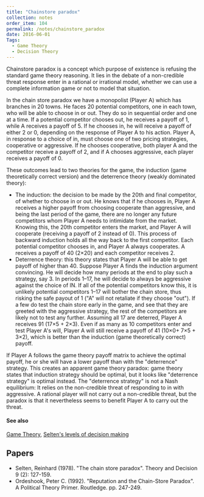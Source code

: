 ```yaml
---
title: "Chainstore paradox"
collection: notes
order_item: 104
permalink: /notes/chainstore_paradox
date: 2016-06-01
Tags:
  - Game Theory
  - Decision Theory
---
```


Chainstore paradox is a concept which purpose of existence is refusing the standard game theory reasoning. It lies in the debate of a non-credible threat response enter in a rational or irrational model, whether we can use a complete information game or not to model that situation.

In the chain store paradox we have a monopolist (Player A) which has branches in 20 towns. He faces 20 potential competitors, one in each town, who will be able to choose in or out. They do so in sequential order and one at a time. If a potential competitor chooses out, he receives a payoff of 1, while A receives a payoff of 5. If he chooses in, he will receive a payoff of either 2 or 0, depending on the response of Player A to his action. Player A, in response to a choice of in, must choose one of two pricing strategies, cooperative or aggressive. If he chooses cooperative, both player A and the competitor receive a payoff of 2, and if A chooses aggressive, each player receives a payoff of 0.

These outcomes lead to two theories for the game, the induction (game theoretically correct version) and the deterrence theory (weakly dominated theory):
* The induction: the decision to be made by the 20th and final competitor, of whether to choose in or out. He knows that if he chooses in, Player A receives a higher payoff from choosing cooperate than aggressive, and being the last period of the game, there are no longer any future competitors whom Player A needs to intimidate from the market. Knowing this, the 20th competitor enters the market, and Player A will cooperate (receiving a payoff of 2 instead of 0). This process of backward induction holds all the way back to the first competitor. Each potential competitor chooses in, and Player A always cooperates. A receives a payoff of 40 (2×20) and each competitor receives 2.
* Deterrence theory: this theory states that Player A will be able to get payoff of higher than 40. Suppose Player A finds the induction argument convincing. He will decide how many periods at the end to play such a strategy, say 3. In periods 1–17, he will decide to always be aggressive against the choice of IN. If all of the potential competitors know this, it is unlikely potential competitors 1–17 will bother the chain store, thus risking the safe payout of 1 ("A" will not retaliate if they choose "out"). If a few do test the chain store early in the game, and see that they are greeted with the aggressive strategy, the rest of the competitors are likely not to test any further. Assuming all 17 are deterred, Player A receives 91 (17×5 + 2×3). Even if as many as 10 competitors enter and test Player A's will, Player A will still receive a payoff of 41 (10×0+ 7×5 + 3×2), which is better than the induction (game theoretically correct) payoff.


If Player A follows the game theory payoff matrix to achieve the optimal payoff, he or she will have a lower payoff than with the "deterrence" strategy. This creates an apparent game theory paradox: game theory states that induction strategy should be optimal, but it looks like "deterrence strategy" is optimal instead.
The "deterrence strategy" is not a Nash equilibrium: It relies on the non-credible threat of responding to in with aggressive. A rational player will not carry out a non-credible threat, but the paradox is that it nevertheless seems to benefit Player A to carry out the threat.


#### See also
[Game Theory](/notes/game_theory), [Selten's levels of decision making](/notes/selten's_levels_of_decision_making)




## Papers
* Selten, Reinhard (1978). "The chain store paradox". Theory and Decision 9 (2): 127-159.
* Ordeshook, Peter C. (1992). "Reputation and the Chain-Store Paradox". A Political Theory Primer. Routledge. pp. 247-249.




